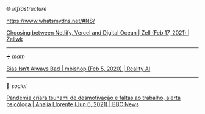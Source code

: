 🌐 _infrastructure_

https://www.whatsmydns.net/#NS/

[Choosing between Netlify, Vercel and Digital Ocean | Zell (Feb 17, 2021) | Zellwk](https://zellwk.com/blog/netlify-vercel-digital-ocean/)

---

➗ _math_

[Bias Isn’t Always Bad | mbishop (Feb 5, 2020) | Reality AI](https://reality.ai/bias-isnt-always-bad/)

---

👥 _social_ 

[Pandemia criará tsunami de desmotivação e faltas ao trabalho, alerta psicóloga | Analía Llorente (Jun 6, 2021) | BBC News](https://www.bbc.com/portuguese/geral-57194633)
